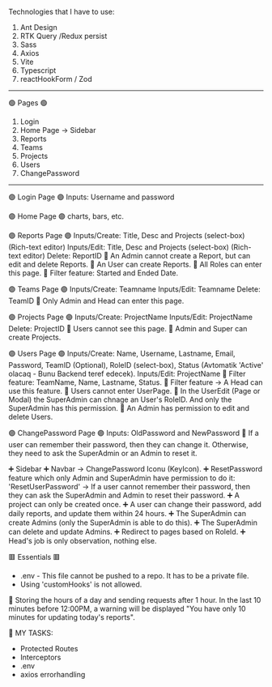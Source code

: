 Technologies that I have to use: 
1. Ant Design 
2. RTK Query /Redux persist 
3. Sass
4. Axios 
5. Vite
6. Typescript
7. reactHookForm / Zod

---------------------------------------------
🟢 Pages 🟢
1. Login
2. Home Page -> Sidebar
3. Reports 
4. Teams 
5. Projects 
6. Users 
7. ChangePassword
----------------------------------------------

🟣 Login Page 🟣
Inputs: Username and password

🟣 Home Page 🟣
charts, bars, etc.

🟣 Reports Page 🟣
Inputs/Create: Title, Desc and Projects (select-box) (Rich-text editor)
Inputs/Edit: Title, Desc and Projects (select-box) (Rich-text editor)
Delete: ReportID
🔺 An Admin cannot create a Report, but can edit and delete Reports. 
🔺 An User can create Reports. 
🔺 All Roles can enter this page.
🔺 Filter feature: Started and Ended Date.

🟣 Teams Page 🟣
Inputs/Create: Teamname 
Inputs/Edit: Teamname 
Delete: TeamID
🔺 Only Admin and Head can enter this page.

🟣 Projects Page 🟣
Inputs/Create: ProjectName 
Inputs/Edit: ProjectName 
Delete: ProjectID
🔺 Users cannot see this page. 
🔺 Admin and Super can create Projects.

🟣 Users Page 🟣
Inputs/Create: Name, Username, Lastname, Email, Password, TeamID (Optional), RoleID (select-box), Status (Avtomatik 'Active' olacaq - Bunu Backend teref edecek). 
Inputs/Edit: ProjectName 
🔺 Filter feature: TeamName, Name, Lastname, Status.
🔺 Filter feature -> A Head can use this feature.
🔺 Users cannot enter UserPage.
🔺 In the UserEdit (Page or Modal) the SuperAdmin can chnage an User's RoleID. And only the SuperAdmin has this permission. 
🔺 An Admin has permission to edit and delete Users.

🟣 ChangePassword Page 🟣
Inputs: OldPassword and NewPassword
🔺 If a user can remember their password, then they can change it. Otherwise, they need to ask the SuperAdmin or an Admin to reset it. 


➕ Sidebar
➕ Navbar -> ChangePassword Iconu (KeyIcon).
➕ ResetPassword feature which only Admin and SuperAdmin have permission to do it: 'ResetUserPassword' -> If a user cannot remember their password, then they can ask the SuperAdmin and Admin to reset their password.
➕ A project can only be created once. 
➕ A user can change their password, add daily reports, and update them within 24 hours. 
➕ The SuperAdmin can create Admins (only the SuperAdmin is able to do this).
➕ The SuperAdmin can delete and update Admins.
➕ Redirect to pages based on RoleId.
➕ Head's job is only observation, nothing else.


🟥 Essentials 🟥
- .env - This file cannot be pushed to a repo. It has to be a private file.
- Using 'customHooks' is not allowed. 


🔹 Storing the hours of a day and sending requests after 1 hour. In the last 10 minutes before 12:00PM, a warning will be displayed "You have only 10 minutes for updating today's reports". 


🔰 MY TASKS: 
- Protected Routes
- Interceptors
- .env
- axios errorhandling